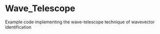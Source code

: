 # Wave_Telescope
Example code implementing the wave-telescope technique of wavevector identification
